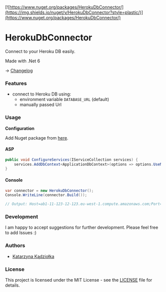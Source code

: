 [![https://www.nuget.org/packages/HerokuDbConnector/](https://img.shields.io/nuget/v/HerokuDbConnector?style=plastic/)](https://www.nuget.org/packages/HerokuDbConnector/)

# HerokuDbConnector

Connect to your Heroku DB easily.

Made with .Net 6

-> [Changelog](https://github.com/Katarzyna-Kadziolka/HerokuDbConnector/blob/main/CHANGELOG.md)

### Features
- connect to Heroku DB using:
  - environment variable `DATABASE_URL` (default)
  - manually passed Url

### Usage
**Configuration**

Add Nuget package from [here](https://www.nuget.org/packages/HerokuDbConnector/).

#### ASP

```csharp
public void ConfigureServices(IServiceCollection services) {
    services.AddDbContext<ApplicationDbContext>(options => options.UseNpgsql(new HerokuDbConnector().Build()));
}
```

#### Console

```csharp
var connector = new HerokuDbConnector();
Console.WriteLine(connector.Build());

// Output: Host=ab1-11-123-12-123.eu-west-1.compute.amazonaws.com;Port=1234;Username=aaaaaaaaaaaaaa;Password=000000000000000000000000000000aaaaaaaaaaaaaaaaaaaaaaaaaaaaaaaaaa;Database=aaaaaaaaaaaaaa;SSL Mode=Require;Trust Server Certificate=True 
```

### Development
I am happy to accept suggestions for further development. Please feel free to add Issues :)

### Authors
- [Katarzyna Kądziołka](https://github.com/Katarzyna-Kadziolka)

### License
This project is licensed under the MIT License - see the [LICENSE](https://raw.githubusercontent.com/Katarzyna-Kadziolka/HerokuDbConnector/main/LICENSE) file for details.
